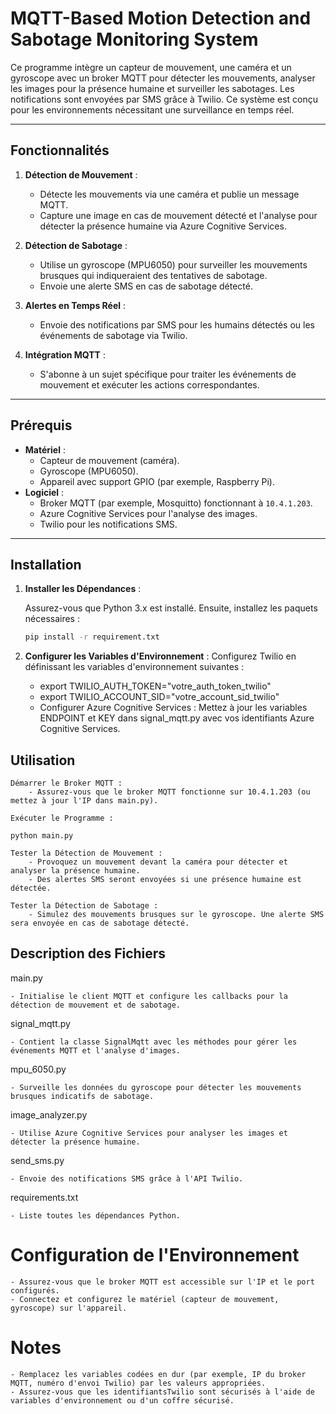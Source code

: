 # MQTT-Based Motion Detection and Sabotage Monitoring System

Ce programme intègre un capteur de mouvement, une caméra et un gyroscope avec un broker MQTT pour détecter les mouvements, analyser les images pour la présence humaine et surveiller les sabotages. Les notifications sont envoyées par SMS grâce à Twilio. Ce système est conçu pour les environnements nécessitant une surveillance en temps réel.

---

## Fonctionnalités
1. **Détection de Mouvement** : 
   - Détecte les mouvements via une caméra et publie un message MQTT.
   - Capture une image en cas de mouvement détecté et l'analyse pour détecter la présence humaine via Azure Cognitive Services.

2. **Détection de Sabotage** : 
   - Utilise un gyroscope (MPU6050) pour surveiller les mouvements brusques qui indiqueraient des tentatives de sabotage.
   - Envoie une alerte SMS en cas de sabotage détecté.

3. **Alertes en Temps Réel** :
   - Envoie des notifications par SMS pour les humains détectés ou les événements de sabotage via Twilio.

4. **Intégration MQTT** :
   - S'abonne à un sujet spécifique pour traiter les événements de mouvement et exécuter les actions correspondantes.

---

## Prérequis
- **Matériel** :
  - Capteur de mouvement (caméra).
  - Gyroscope (MPU6050).
  - Appareil avec support GPIO (par exemple, Raspberry Pi).
- **Logiciel** :
  - Broker MQTT (par exemple, Mosquitto) fonctionnant à `10.4.1.203`.
  - Azure Cognitive Services pour l'analyse des images.
  - Twilio pour les notifications SMS.

---

## Installation

1. **Installer les Dépendances** :

    Assurez-vous que Python 3.x est installé. Ensuite, installez les paquets nécessaires :
    ```bash
    pip install -r requirement.txt

2. **Configurer les Variables d'Environnement** : 
    Configurez Twilio en définissant les variables d'environnement suivantes :

    - export TWILIO_AUTH_TOKEN="votre_auth_token_twilio"
    - export TWILIO_ACCOUNT_SID="votre_account_sid_twilio"
    - Configurer Azure Cognitive Services : Mettez à jour les variables ENDPOINT et KEY dans signal_mqtt.py avec vos identifiants Azure Cognitive Services.

## Utilisation

    Démarrer le Broker MQTT :
        - Assurez-vous que le broker MQTT fonctionne sur 10.4.1.203 (ou mettez à jour l'IP dans main.py).

    Exécuter le Programme :

    python main.py

    Tester la Détection de Mouvement :
        - Provoquez un mouvement devant la caméra pour détecter et analyser la présence humaine.
        - Des alertes SMS seront envoyées si une présence humaine est détectée.

    Tester la Détection de Sabotage :
        - Simulez des mouvements brusques sur le gyroscope. Une alerte SMS sera envoyée en cas de sabotage détecté.

## Description des Fichiers
main.py

    - Initialise le client MQTT et configure les callbacks pour la détection de mouvement et de sabotage.

signal_mqtt.py

    - Contient la classe SignalMqtt avec les méthodes pour gérer les événements MQTT et l'analyse d'images.

mpu_6050.py

    - Surveille les données du gyroscope pour détecter les mouvements brusques indicatifs de sabotage.

image_analyzer.py

    - Utilise Azure Cognitive Services pour analyser les images et détecter la présence humaine.

send_sms.py

    - Envoie des notifications SMS grâce à l'API Twilio.

requirements.txt

    - Liste toutes les dépendances Python.

# Configuration de l'Environnement

    - Assurez-vous que le broker MQTT est accessible sur l'IP et le port configurés.
    - Connectez et configurez le matériel (capteur de mouvement, gyroscope) sur l'appareil.

# Notes

    - Remplacez les variables codées en dur (par exemple, IP du broker MQTT, numéro d'envoi Twilio) par les valeurs appropriées.
    - Assurez-vous que les identifiantsTwilio sont sécurisés à l'aide de variables d'environnement ou d'un coffre sécurisé.